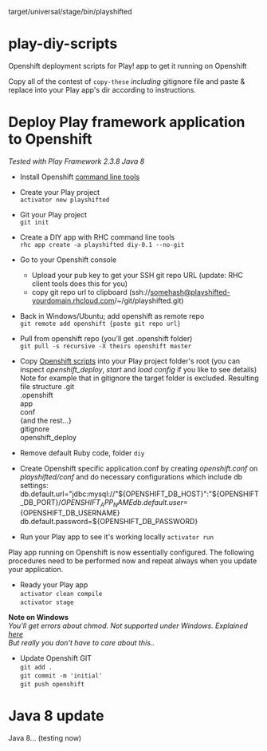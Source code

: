 


target/universal/stage/bin/playshifted



play-diy-scripts
================

Openshift deployment scripts for Play! app to get it running on Openshift

Copy all of the contest of ``copy-these`` *including* gitignore file and paste & replace into your Play app's dir according to instructions.


Deploy Play framework application to Openshift
==============================================

*Tested with Play Framework 2.3.8  Java 8*

- Install Openshift [command line tools](https://www.openshift.com/developers/rhc-client-tools-install)

- Create your Play project  
	 ``activator new playshifted``
    
- Git your Play project  
	 ``git init``
  
- Create a DIY app with RHC command line tools  
	 ``rhc app create -a playshifted diy-0.1 --no-git``
  
- Go to your Openshift console
	- Upload your pub key to get your SSH git repo URL (update: RHC client tools does this for you)
	- copy git repo url to clipboard (ssh://somehash@playshifted-yourdomain.rhcloud.com/~/git/playshifted.git)

- Back in Windows/Ubuntu; add openshift as remote repo  
	``git remote add openshift {paste git repo url}``

- Pull from openshift repo (you'll get .openshift folder)  
	``git pull -s recursive -X theirs openshift master``

- Copy [Openshift scripts](https://github.com/thomson256/play-diy-scripts) into your Play project folder's root (you can inspect _openshift_deploy_,  _start_ and _load config_ if you like to see details)  
Note for example that in gitignore the target folder is excluded.
Resulting file structure
	.git  
	.openshift  
	app  
	conf  
	{and the rest...}  
	gitignore  
	openshift_deploy  

- Remove default Ruby code, folder ``diy``
	

- Create Openshift specific application.conf by creating _openshift.conf_ on _playshifted/conf_ and do necessary configurations which include db settings:  
	db.default.url="jdbc:mysql://"${OPENSHIFT_DB_HOST}":"${OPENSHIFT_DB_PORT}/${OPENSHIFT_APP_NAME}  
	db.default.user=${OPENSHIFT_DB_USERNAME}    
	db.default.password=${OPENSHIFT_DB_PASSWORD}  
	
- Run your Play app to see it's working locally 
	``activator run``  


Play app running on Openshift is now essentially configured. The following procedures need to be performed now and repeat always when you update your application.


- Ready your Play app  
	``activator clean compile ``  
	``activator stage``  

**Note on Windows**  
_You'll get errors about chmod. Not supported under Windows. Explained [here](http://play.lighthouseapp.com/projects/82401/tickets/252-console-command-stage-doesnt-work-on-windows)  
But really you don't have to care about this.._


- Update Openshift GIT  
	``git add .``  
	``git commit -m 'initial'``  
	``git push openshift``



# Java 8 update

Java 8... (testing now)

